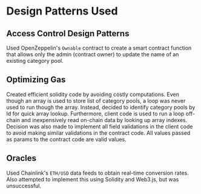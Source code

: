 # Design Patterns Used

## Access Control Design Patterns
Used OpenZeppelin's `Ownable` contract to create a smart contract function that allows only the admin (contract owner) to update the name of an existing category pool.

## Optimizing Gas
Created efficient solidity code by avoiding costly computations. Even though an array is used to store list of category pools, a loop was never used to run though the array. Instead, decided to identify category pools by Id for quick array lookup. Furthermore, client code is used to run a loop off-chain and inexpensively read on-chain data by looking up array indexes. Decision was also made to implement all field validations in the client code to avoid making similar validations in the contract code. All values passed as params to the contract code are valid values.

## Oracles
Used Chainlink's `ETH/USD` data feeds to obtain real-time conversion rates. Also attempted to implement this using Solidity and Web3.js, but was unsuccessful.

